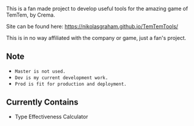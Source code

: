 This is a fan made project to develop useful tools for the amazing game of TemTem, by Crema.

Site can be found here: https://nikolasgraham.github.io/TemTemTools/

This is in no way affiliated with the company or game, just a fan's project.


**Note**
-----
- ``Master is not used.``
- ``Dev is my current development work.``
- ``Prod is fit for production and deployment.``

**Currently Contains**
-----

- Type Effectiveness Calculator
